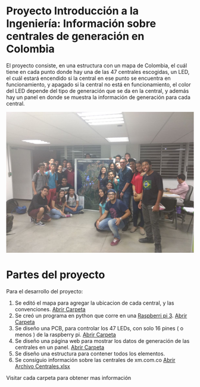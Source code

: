 # Proyecto Introducción a la Ingeniería: Información sobre centrales de generación en Colombia

El proyecto consiste, en una estructura con un mapa de Colombia, el cuál tiene en cada punto donde hay una de las 47 centrales escogidas, un LED, el cuál estará encendido si la central en ese punto se encuentra en funcionamiento, y apagado si la central no está en funcionamiento, el color del LED depende del tipo de generación que se da en la central, y además hay un panel en donde se muestra la información de generación para cada central.

![Grupo Del Proyecto](6.%20Archivos/Foto.jpg)

# Partes del proyecto

Para el desarrollo del proyecto:
1. Se editó el mapa para agregar la ubicacion de cada central, y las convenciones. [Abrir Carpeta](1.%20Diseño%20mapa/)
2. Se creó un programa en python que corre en una [Raspberri pi 3](https://www.raspberrypi.org/products/raspberry-pi-3-model-b/). [Abrir Carpeta](2.%20Programación/)
3. Se diseño una PCB, para controlar los 47 LEDs, con solo 16 pines ( o menos ) de la raspberry pi. [Abrir Carpeta](3.%20PCB/)
4. Se diseño una página web para mostrar los datos de generación de las centrales en un panel. [Abrir Carpeta](4.%20Página%20web/)
5. Se diseño una estructura para contener todos los elementos.
6. Se consiguio información sobre las centrales de xm.com.co [Abrir Archivo Centrales.xlsx](6.%20Archivos/Centrales.xlsx)

Visitar cada carpeta para obtener mas información
